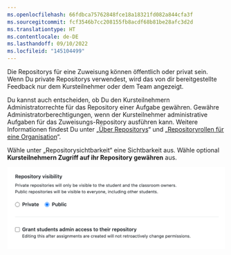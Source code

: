 ```yaml
---
ms.openlocfilehash: 66fdbca75762848fce18a18321fd082a844cfa3f
ms.sourcegitcommit: fcf3546b7cc208155fb8acdf68b81be28afc3d2d
ms.translationtype: HT
ms.contentlocale: de-DE
ms.lasthandoff: 09/10/2022
ms.locfileid: "145104499"
---
```

Die Repositorys für eine Zuweisung können öffentlich oder privat sein. Wenn Du private Repositorys verwendest, wird das von dir bereitgestellte Feedback nur dem Kursteilnehmer oder dem Team angezeigt.

Du kannst auch entscheiden, ob Du den Kursteilnehmern Administratorrechte für das Repository einer Aufgabe gewähren. Gewähre Administratorberechtigungen, wenn der Kursteilnehmer administrative Aufgaben für das Zuweisungs-Repository ausführen kann. Weitere Informationen findest Du unter „[Über Repositorys](/repositories/creating-and-managing-repositories/about-repositories#about-repository-visibility)“ und „[Repositoryrollen für eine Organisation](/organizations/managing-access-to-your-organizations-repositories/repository-roles-for-an-organization)“.

Wähle unter „Repositorysichtbarkeit“ eine Sichtbarkeit aus. Wähle optional **Kursteilnehmern Zugriff auf ihr Repository gewähren** aus.

<div class="procedural-image-wrapper">
  <img alt="Visibility options for assignment repositories" class="procedural-image-wrapper" src="/assets/images/help/classroom/assignments-choose-repository-visibility.png">
</div>
